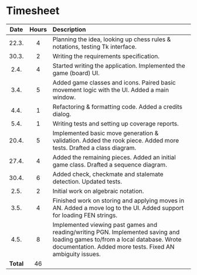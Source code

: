 # Timesheet

| Date  | Hours | Description |
|:-----:|:-----:|:----------- |
| 22.3. | 4     | Planning the idea, looking up chess rules & notations, testing Tk interface.
| 30.3. | 2     | Writing the requirements specification.
|  2.4. | 4     | Started writing the application. Implemented the game (board) UI.
|  3.4. | 5     | Added game classes and icons. Paired basic movement logic with the UI. Added a main window.
|  4.4. | 1     | Refactoring & formatting code. Added a credits dialog.
|  5.4. | 1     | Writing tests and setting up coverage reports.
| 20.4. | 5     | Implemented basic move generation & validation. Added the rook piece. Added more tests. Drafted a class diagram.
| 27.4. | 4     | Added the remaining pieces. Added an initial game class. Drafted a sequence diagram.
| 30.4. | 6     | Added check, checkmate and stalemate detection. Updated tests.
| 2.5.  | 2     | Initial work on algebraic notation.
| 3.5.  | 4     | Finished work on storing and applying moves in AN. Added a move log to the UI. Added support for loading FEN strings.
| 4.5.  | 8     | Implemented viewing past games and reading/writing PGN. Implemented saving and loading games to/from a local database. Wrote documentation. Added more tests. Fixed AN ambiguity issues.
| **Total** | 46
